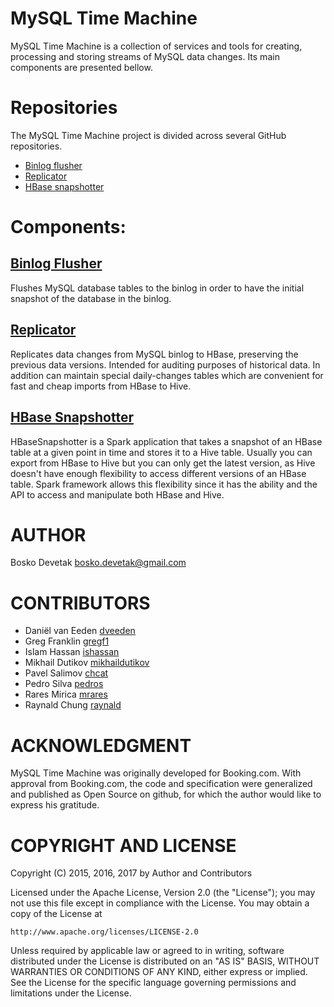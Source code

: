 # MySQL Time Machine

MySQL Time Machine is a collection of services and tools for creating, processing and storing streams of MySQL data changes. Its main components are presented bellow.

# Repositories
The MySQL Time Machine project is divided across several GitHub repositories.

- [Binlog flusher](https://github.com/mysql-time-machine/replicator/tree/master/binlog-flusher)
- [Replicator](https://github.com/mysql-time-machine/replicator)
- [HBase snapshotter](https://github.com/mysql-time-machine/hbase-snapshotter)


# Components:
## [Binlog Flusher](https://mysql-time-machine.github.io/replicator/#1_binlog_flusher)
Flushes MySQL database tables to the binlog in order to have the initial snapshot of the database in the binlog.

## [Replicator](https://mysql-time-machine.github.io/#replicator)
Replicates data changes from MySQL binlog to HBase, preserving the previous data versions. Intended
for auditing purposes of historical data. In addition can maintain special daily-changes tables which
are convenient for fast and cheap imports from HBase to Hive.

## [HBase Snapshotter](https://mysql-time-machine.github.io/snapshotter/)
HBaseSnapshotter is a Spark application that takes a snapshot of an HBase table at a given point in time and stores it to a Hive table. Usually you can export from HBase to Hive but you can only get the latest version, as Hive doesn't have enough flexibility to access different versions of an HBase table. Spark framework allows this flexibility since it has the ability and the API to access and manipulate both HBase and Hive.

# AUTHOR
Bosko Devetak <bosko.devetak@gmail.com>

# CONTRIBUTORS

- Daniël van Eeden <a href="https://github.com/dveeden">dveeden</a>
- Greg Franklin <a href="https://github.com/gregf1">gregf1</a>
- Islam Hassan <a href="https://github.com/ishassan">ishassan</a>
- Mikhail Dutikov <a href="https://github.com/mikhaildutikov">mikhaildutikov</a>
- Pavel Salimov <a href="https://github.com/chcat">chcat</a>
- Pedro Silva <a href="https://github.com/pedros">pedros</a>
- Rares Mirica <a href="https://github.com/mrares">mrares</a>
- Raynald Chung <a href="https://github.com/raynald">raynald</a>

# ACKNOWLEDGMENT
MySQL Time Machine was originally developed for Booking.com. With approval from Booking.com, the code and specification were generalized and published as Open Source on github, for which the author would like to express his gratitude.

# COPYRIGHT AND LICENSE
Copyright (C) 2015, 2016, 2017 by Author and Contributors

Licensed under the Apache License, Version 2.0 (the "License");
you may not use this file except in compliance with the License.
You may obtain a copy of the License at

    http://www.apache.org/licenses/LICENSE-2.0

Unless required by applicable law or agreed to in writing, software
distributed under the License is distributed on an "AS IS" BASIS,
WITHOUT WARRANTIES OR CONDITIONS OF ANY KIND, either express or implied.
See the License for the specific language governing permissions and
limitations under the License.
